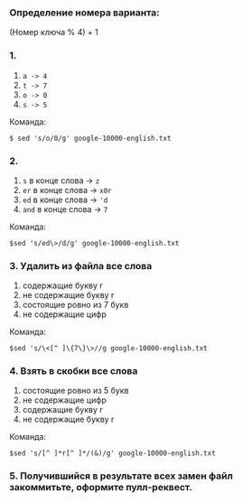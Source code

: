 ### Определение номера варианта:

(Номер ключа % 4) + 1

### 1.
1) `a -> 4`
2) `t -> 7`
3) `o -> 0`
4) `s -> 5`

Команда:

```
$ sed 's/o/0/g' google-10000-english.txt
```

### 2.
1) `s` в конце слова -> `z`
2) `er` в конце слова -> `x0r`
3) `ed` в конце слова -> `'d`
4) `and` в конце слова -> `7`

Команда:

```
$sed 's/ed\>/d/g' google-10000-english.txt
```

### 3. Удалить из файла все слова
1) содержащие букву r
2) не содержащие букву r
3) состоящие ровно из 7 букв
4) не содержащие цифр

Команда:

```
$sed 's/\<[^ ]\{7\}\>//g google-10000-english.txt
```

### 4. Взять в скобки все слова
1) состоящие ровно из 5 букв
2) не содержащие цифр
3) содержащие букву r
4) не содержащие букву r

Команда:

```
$sed 's/[^ ]*r[^ ]*/(&)/g' google-10000-english.txt
```

### 5. Получившийся в результате всех замен файл закоммитьте, оформите пулл-реквест.
